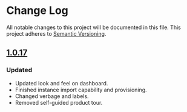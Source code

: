 # Change Log
All notable changes to this project will be documented in this file. This project adheres to [Semantic Versioning](http://semver.org/).

## [1.0.17][v1.0.17]
### Updated
- Updated look and feel on dashboard.
- Finished instance import capability and provisioning.
- Changed verbage and labels.
- Removed self-guided product tour.

[v1.0.17]: https://github.com/dreamfactorysoftware/dfe-dashboard/compare/1.0.16...1.0.17

